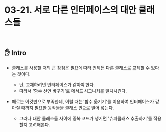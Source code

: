 # 03-21. 서로 다른 인터페이스의 대안 클래스들

<br>

## :hand: Intro

- 클래스를 사용할 때의 큰 장점은 필요에 따라 언제든 다른 클래스로 교체할 수 있다는 것이다.
  - 단, 교체하려면 인터페이스가 같아야 한다.
  - 따라서 '함수 선언 바꾸기'로 메서드 시그니처를 일치시킨다.

- 때로는 이것만으로 부족한데, 이럴 때는 '함수 옮기기'를 이용하여 인터페이스가 같아질 때까지 필요한 동작들을 클래스 안으로 밀어 넣는다.
  - 그러나 대안 클래스들 사이에 중복 코드가 생기면 '슈퍼클래스 추출하기'를 적용할지 고려해본다.

